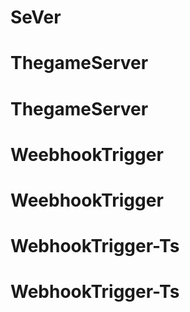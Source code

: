 # SeVer
# ThegameServer
# ThegameServer
# WeebhookTrigger
# WeebhookTrigger
# WebhookTrigger-Ts
# WebhookTrigger-Ts
